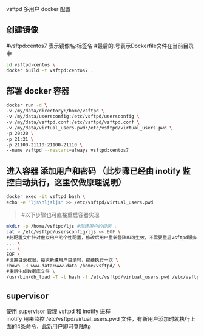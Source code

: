 
vsftpd 多用户 docker 配置

## 创建镜像
#vsftpd:centos7 表示镜像名:标签名
#最后的.号表示Dockerfile文件在当前目录中
```sh
cd vsftpd-centos \
docker build -t vsftpd:centos7 .
```

## 部署 docker 容器
```sh
docker run -d \
-v /my/data/directory:/home/vsftpd \
-v /my/data/usersconfig:/etc/vsftpd/usersconfig \
-v /my/data/vsftpd.conf:/etc/vsftpd/vsftpd.conf \
-v /my/data/virtual_users.pwd:/etc/vsftpd/virtual_users.pwd \
-p 20:20 \
-p 21:21 \
-p 21100-21110:21100-21110 \
--name vsftpd --restart=always vsftpd:centos7
```

## 进入容器 添加用户和密码 （此步骤已经由 inotify 监控自动执行，这里仅做原理说明）
```sh
docker exec -it vsftpd bash \
echo -e "ljs\nljsljs" >> /etc/vsftpd/virtual_users.pwd
```

>#以下步骤也可直接重启容器实现
```sh
mkdir -p /home/vsftpd/ljs #创建用户的目录 \
cat > /etc/vsftpd/usersconfig/ljs << EOF \
#此配置文件针对虚拟用户的个性配置，修改后用户重新登陆即可生效，不需要重启vsftpd服务 \
... \
... \
EOF \
#设置目录权限，每次新建用户目录时，都要执行一次 \
chown -R www-data:www-data /home/vsftpd/ \
#重新生成数据库文件 \
/usr/bin/db_load -T -t hash -f /etc/vsftpd/virtual_users.pwd /etc/vsftpd/virtual_users.db
```
## supervisor
使用 supervisor 管理 vsftpd 和 inotify 进程 \
inotify 用来监控 /etc/vsftpd/virtual_users.pwd 文件，有新用户添加时就执行上面的4条命令，此新用户即可登陆ftp

